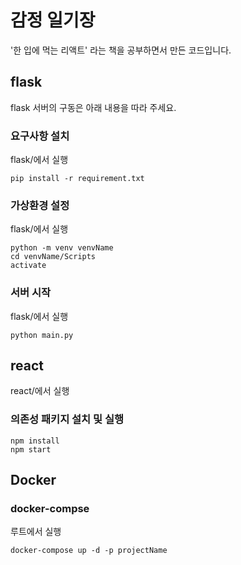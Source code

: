 # 감정 일기장
'한 입에 먹는 리액트' 라는 책을 공부하면서 만든 코드입니다.

## flask
flask 서버의 구동은 아래 내용을 따라 주세요.
### 요구사항 설치
flask/에서 실행
```
pip install -r requirement.txt
```
### 가상환경 설정
flask/에서 실행
```
python -m venv venvName
cd venvName/Scripts
activate
```
### 서버 시작
flask/에서 실행
```
python main.py
```
## react
react/에서 실행
### 의존성 패키지 설치 및 실행
```
npm install
npm start
```
## Docker
### docker-compse
루트에서 실행
```
docker-compose up -d -p projectName
```